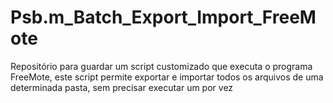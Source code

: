 # Psb.m_Batch_Export_Import_FreeMote
Repositório para guardar um script customizado que executa o programa FreeMote, este script permite exportar e importar todos os arquivos de uma determinada pasta, sem precisar executar um por vez

